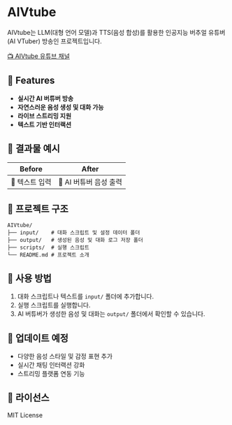 # AIVtube

AIVtube는 LLM(대형 언어 모델)과 TTS(음성 합성)를 활용한 인공지능 버추얼 유튜버(AI VTuber) 방송인 프로젝트입니다.

[📺 AIVtube 유튜브 채널](https://www.youtube.com/)  

## 🌟 Features

- **실시간 AI 버튜버 방송**
- **자연스러운 음성 생성 및 대화 가능**
- **라이브 스트리밍 지원**
- **텍스트 기반 인터랙션**

## 📌 결과물 예시

| Before | After |
|--------|-------|
| 💬 텍스트 입력 | 🎤 AI 버튜버 음성 출력 |

## 📂 프로젝트 구조

```
AIVtube/
├── input/    # 대화 스크립트 및 설정 데이터 폴더
├── output/   # 생성된 음성 및 대화 로그 저장 폴더
├── scripts/  # 실행 스크립트
└── README.md # 프로젝트 소개
```

## 🚀 사용 방법

1. 대화 스크립트나 텍스트를 `input/` 폴더에 추가합니다.
2. 실행 스크립트를 실행합니다.
3. AI 버튜버가 생성한 음성 및 대화는 `output/` 폴더에서 확인할 수 있습니다.

## 📢 업데이트 예정

- 다양한 음성 스타일 및 감정 표현 추가
- 실시간 채팅 인터랙션 강화
- 스트리밍 플랫폼 연동 기능

## 📝 라이선스

MIT License
